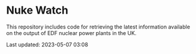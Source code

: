 # Nuke Watch

This repository includes code for retrieving the latest information available on the output of EDF nuclear power plants in the UK.

Last updated: 2023-05-07 03:08